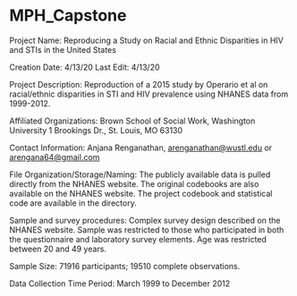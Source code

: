 # MPH_Capstone
Project Name: Reproducing a Study on Racial and Ethnic Disparities in HIV and STIs in the United States 

Creation Date: 4/13/20
Last Edit: 4/13/20

Project Description: Reproduction of a 2015 study by Operario et al on racial/ethnic disparities in STI and HIV prevalence using NHANES data from 1999-2012.

Affiliated Organizations: Brown School of Social Work, Washington University
			1 Brookings Dr., St. Louis, MO 63130
      
Contact Information: Anjana Renganathan, arenganathan@wustl.edu or arengana64@gmail.com

File Organization/Storage/Naming: The publicly available data is pulled directly from the NHANES website. The original codebooks are also available on the NHANES website. The project codebook and statistical code are available in the directory.

Sample and survey procedures: Complex survey design described on the NHANES website. Sample was restricted to those who participated in both the questionnaire and laboratory survey elements. Age was restricted between 20 and 49 years. 

Sample Size: 71916 participants; 19510 complete observations.

Data Collection Time Period: March 1999 to December 2012
